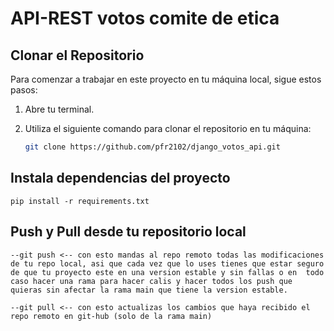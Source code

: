 # API-REST votos comite de etica

## Clonar el Repositorio

Para comenzar a trabajar en este proyecto en tu máquina local, sigue estos pasos:

1. Abre tu terminal.

2. Utiliza el siguiente comando para clonar el repositorio en tu máquina:

   ```bash
   git clone https://github.com/pfr2102/django_votos_api.git


## Instala dependencias del proyecto

    pip install -r requirements.txt


## Push y Pull desde tu repositorio local

    --git push <-- con esto mandas al repo remoto todas las modificaciones de tu repo local, asi que cada vez que lo uses tienes que estar seguro de que tu proyecto este en una version estable y sin fallas o en  todo caso hacer una rama para hacer calis y hacer todos los push que quieras sin afectar la rama main que tiene la version estable.

    --git pull <-- con esto actualizas los cambios que haya recibido el repo remoto en git-hub (solo de la rama main)